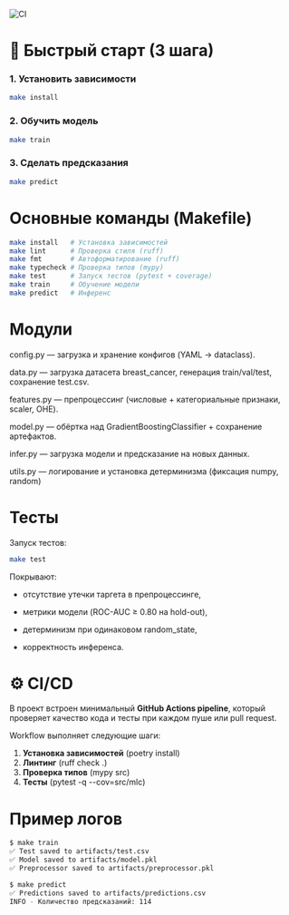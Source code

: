 ![CI](https://github.com/EugenePanfilov/ml-classic-starter/actions/workflows/ci.yml/badge.svg)


# 🚀 Быстрый старт (3 шага)

### 1. Установить зависимости
```bash
make install
```
### 2. Обучить модель
```bash
make train
```
### 3. Сделать предсказания
```bash
make predict
```


# Основные команды (Makefile)
```bash
make install   # Установка зависимостей
make lint      # Проверка стиля (ruff)
make fmt       # Автоформатирование (ruff)
make typecheck # Проверка типов (mypy)
make test      # Запуск тестов (pytest + coverage)
make train     # Обучение модели
make predict   # Инференс
```


# Модули

config.py — загрузка и хранение конфигов (YAML → dataclass).

data.py — загрузка датасета breast_cancer, генерация train/val/test, сохранение test.csv.

features.py — препроцессинг (числовые + категориальные признаки, scaler, OHE).

model.py — обёртка над GradientBoostingClassifier + сохранение артефактов.

infer.py — загрузка модели и предсказание на новых данных.

utils.py — логирование и установка детерминизма (фиксация numpy, random)


# Тесты

Запуск тестов:
```bash
make test
```

Покрывают:

- отсутствие утечки таргета в препроцессинге,

- метрики модели (ROC-AUC ≥ 0.80 на hold-out),

- детерминизм при одинаковом random_state,

- корректность инференса.


# ⚙️ CI/CD

В проект встроен минимальный **GitHub Actions pipeline**, который проверяет качество кода и тесты при каждом пуше или pull request.

Workflow выполняет следующие шаги:

1. **Установка зависимостей** (poetry install)
2. **Линтинг** (ruff check .)
3. **Проверка типов** (mypy src)
4. **Тесты** (pytest -q --cov=src/mlc)


# Пример логов

```bash
$ make train
✅ Test saved to artifacts/test.csv
✅ Model saved to artifacts/model.pkl
✅ Preprocessor saved to artifacts/preprocessor.pkl

$ make predict
✅ Predictions saved to artifacts/predictions.csv
INFO - Количество предсказаний: 114
```